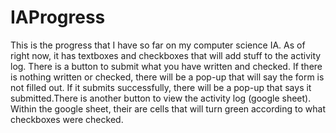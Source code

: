 # IAProgress

This is the progress that I have so far on my computer science IA. As of right now, it has textboxes and checkboxes that will add stuff to the activity log. There is a button to submit what you have written and checked. If there is nothing written or checked, there will be a pop-up that will say the form is not filled out. If it submits successfully, there will be a pop-up that says it submitted.There is another button to view the activity log (google sheet). Within the google sheet, their are cells that will turn green according to what checkboxes were checked.
